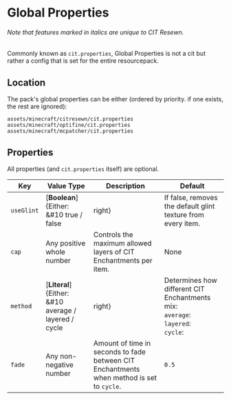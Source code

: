 # Global Properties
<h6>Note that features marked in <em>italics</em> are unique to CIT Resewn.</h6>

Commonly known as `cit.properties`, Global Properties is not a cit but rather a config that is set 
for the entire resourcepack.

## Location

The pack's global properties can be either (ordered by priority. if one exists, the rest are ignored):

`assets/minecraft/citresewn/cit.properties`  
`assets/minecraft/optifine/cit.properties`  
`assets/minecraft/mcpatcher/cit.properties`

## Properties

All properties (and `cit.properties` itself) are optional.  

| Key | Value Type | Description | Default |
| --- | --- | --- | --- |
| `useGlint` | [**Boolean**]{Either: &#10 true / false|right} | If false, removes the default glint texture from every item. | `true` |
| `cap` | Any positive whole number | Controls the maximum allowed layers of CIT Enchantments per item. | None |
| `method` | [**Literal**]{Either: &#10 average / layered / cycle|right} | Determines how different CIT Enchantments mix:<br>`average`:<br>`layered`:<br>`cycle`: | `average` |
| `fade` | Any non-negative number | Amount of time in seconds to fade between CIT Enchantments when method is set to `cycle`. | `0.5` |
